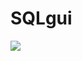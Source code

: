 # SQLgui


![](https://photos-1.dropbox.com/t/2/AAC1tXHR8UVxiTBhQDKscqevbdn7ofM8CL6Iqwkcjripng/12/712863770/png/32x32/1/_/1/2/SQLgui.png/EPyrpPAFGAUgBygH/F0zqTm9eoSCsTm-aXBkM9bGet_4KJ3kaMFoKc2Vq1w0?size=32x32&size_mode=5)


